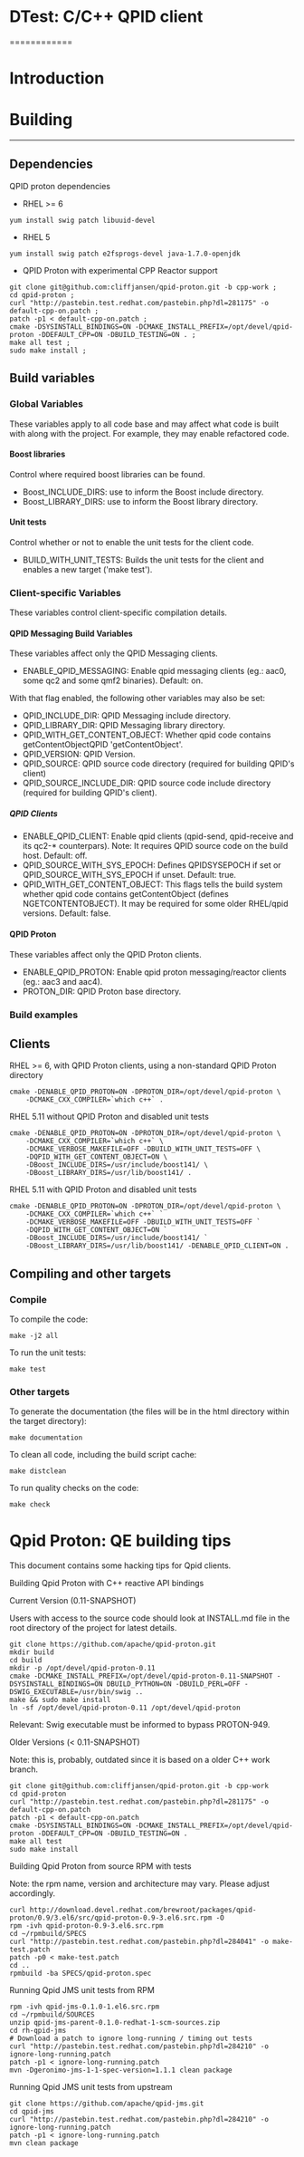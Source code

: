 # DTest: C/C++ QPID client
============

# Introduction


# Building
----

## Dependencies


QPID proton dependencies

* RHEL >= 6

```yum install swig patch libuuid-devel```

* RHEL 5

```yum install swig patch e2fsprogs-devel java-1.7.0-openjdk```

* QPID Proton with experimental CPP Reactor support

```
git clone git@github.com:cliffjansen/qpid-proton.git -b cpp-work ;
cd qpid-proton ;
curl "http://pastebin.test.redhat.com/pastebin.php?dl=281175" -o default-cpp-on.patch ;
patch -p1 < default-cpp-on.patch ;
cmake -DSYSINSTALL_BINDINGS=ON -DCMAKE_INSTALL_PREFIX=/opt/devel/qpid-proton -DDEFAULT_CPP=ON -DBUILD_TESTING=ON . ;
make all test ;
sudo make install ;
```


## Build variables

### Global Variables

These variables apply to all code base and may affect what code is built with 
along with the project. For example, they may enable refactored code.


#### Boost libraries

Control where required boost libraries can be found.

* Boost_INCLUDE_DIRS: use to inform the Boost include directory.
* Boost_LIBRARY_DIRS: use to inform the Boost library directory.


#### Unit tests

Control whether or not to enable the unit tests for the client code.

* BUILD_WITH_UNIT_TESTS: Builds the unit tests for the client and enables a new target ('make test').


### Client-specific Variables

These variables control client-specific compilation details.

#### QPID Messaging Build Variables

These variables affect only the QPID Messaging clients.

* ENABLE_QPID_MESSAGING: Enable qpid messaging clients (eg.: aac0, some qc2 and 
some qmf2 binaries). Default: on.


With that flag enabled, the following other variables may also be set:

* QPID_INCLUDE_DIR: QPID Messaging include directory.
* QPID_LIBRARY_DIR: QPID Messaging library directory.
* QPID_WITH_GET_CONTENT_OBJECT: Whether qpid code contains getContentObjectQPID
 'getContentObject'.
* QPID_VERSION: QPID Version.
* QPID_SOURCE: QPID source code directory (required for building QPID's client)
* QPID_SOURCE_INCLUDE_DIR: QPID source code include directory (required for building QPID's client).

##### QPID Clients

* ENABLE_QPID_CLIENT: Enable qpid clients (qpid-send, qpid-receive and its 
qc2-* counterpars). Note: It requires QPID source code on the build host. 
Default: off.
* QPID_SOURCE_WITH_SYS_EPOCH: Defines QPIDSYSEPOCH if set or 
QPID_SOURCE_WITH_SYS_EPOCH if unset. Default: true.
* QPID_WITH_GET_CONTENT_OBJECT: This flags tells the build system whether qpid 
code contains getContentObject (defines NGETCONTENTOBJECT). It may be required 
for some older RHEL/qpid versions. Default: false.

#### QPID Proton

These variables affect only the QPID Proton clients.

* ENABLE_QPID_PROTON: Enable qpid proton messaging/reactor clients (eg.: aac3 
and aac4).
* PROTON_DIR: QPID Proton base directory.


### Build examples
     
Clients
---

RHEL >= 6, with QPID Proton clients, using a non-standard QPID Proton directory

```
cmake -DENABLE_QPID_PROTON=ON -DPROTON_DIR=/opt/devel/qpid-proton \
    -DCMAKE_CXX_COMPILER=`which c++` .
```

RHEL 5.11 without QPID Proton and disabled unit tests

```
cmake -DENABLE_QPID_PROTON=ON -DPROTON_DIR=/opt/devel/qpid-proton \ 
    -DCMAKE_CXX_COMPILER=`which c++` \
    -DCMAKE_VERBOSE_MAKEFILE=OFF -DBUILD_WITH_UNIT_TESTS=OFF \
    -DQPID_WITH_GET_CONTENT_OBJECT=ON \
    -DBoost_INCLUDE_DIRS=/usr/include/boost141/ \
    -DBoost_LIBRARY_DIRS=/usr/lib/boost141/ .
```

RHEL 5.11 with QPID Proton and disabled unit tests

```
cmake -DENABLE_QPID_PROTON=ON -DPROTON_DIR=/opt/devel/qpid-proton \
    -DCMAKE_CXX_COMPILER=`which c++` `
    -DCMAKE_VERBOSE_MAKEFILE=OFF -DBUILD_WITH_UNIT_TESTS=OFF `
    -DQPID_WITH_GET_CONTENT_OBJECT=ON `
    -DBoost_INCLUDE_DIRS=/usr/include/boost141/ `
    -DBoost_LIBRARY_DIRS=/usr/lib/boost141/ -DENABLE_QPID_CLIENT=ON .
```



## Compiling and other targets


### Compile

To compile the code:

```make -j2 all```

To run the unit tests:

```make test```

### Other targets

To generate the documentation  (the files will be in the html directory within 
the target directory):

```make documentation```

To clean all code, including the build script cache:

```make distclean```


To run quality checks on the code:

```make check```


# Qpid Proton: QE building tips

This document contains some hacking tips for Qpid clients.

Building Qpid Proton with C++ reactive API bindings

Current Version (0.11-SNAPSHOT)

Users with access to the source code should look at INSTALL.md file in the root directory of the project for latest details.

```shell
git clone https://github.com/apache/qpid-proton.git
mkdir build
cd build
mkdir -p /opt/devel/qpid-proton-0.11
cmake -DCMAKE_INSTALL_PREFIX=/opt/devel/qpid-proton-0.11-SNAPSHOT -DSYSINSTALL_BINDINGS=ON DBUILD_PYTHON=ON -DBUILD_PERL=OFF -DSWIG_EXECUTABLE=/usr/bin/swig ..
make && sudo make install
ln -sf /opt/devel/qpid-proton-0.11 /opt/devel/qpid-proton
```

Relevant: Swig executable must be informed to bypass PROTON-949.

Older Versions (< 0.11-SNAPSHOT)

Note: this is, probably, outdated since it is based on a older C++ work branch.

```shell
git clone git@github.com:cliffjansen/qpid-proton.git -b cpp-work
cd qpid-proton
curl "http://pastebin.test.redhat.com/pastebin.php?dl=281175" -o default-cpp-on.patch
patch -p1 < default-cpp-on.patch
cmake -DSYSINSTALL_BINDINGS=ON -DCMAKE_INSTALL_PREFIX=/opt/devel/qpid-proton -DDEFAULT_CPP=ON -DBUILD_TESTING=ON .
make all test
sudo make install
```

Building Qpid Proton from source RPM with tests

Note: the rpm name, version and architecture may vary. Please adjust accordingly.

```shell
curl http://download.devel.redhat.com/brewroot/packages/qpid-proton/0.9/3.el6/src/qpid-proton-0.9-3.el6.src.rpm -O
rpm -ivh qpid-proton-0.9-3.el6.src.rpm
cd ~/rpmbuild/SPECS
curl "http://pastebin.test.redhat.com/pastebin.php?dl=284041" -o make-test.patch
patch -p0 < make-test.patch
cd ..
rpmbuild -ba SPECS/qpid-proton.spec
```

Running Qpid JMS unit tests from RPM

```shell
rpm -ivh qpid-jms-0.1.0-1.el6.src.rpm
cd ~/rpmbuild/SOURCES
unzip qpid-jms-parent-0.1.0-redhat-1-scm-sources.zip
cd rh-qpid-jms
# Download a patch to ignore long-running / timing out tests
curl "http://pastebin.test.redhat.com/pastebin.php?dl=284210" -o ignore-long-running.patch
patch -p1 < ignore-long-running.patch
mvn -Dgeronimo-jms-1-1-spec-version=1.1.1 clean package
```

Running Qpid JMS unit tests from upstream

```shell
git clone https://github.com/apache/qpid-jms.git
cd qpid-jms
curl "http://pastebin.test.redhat.com/pastebin.php?dl=284210" -o ignore-long-running.patch
patch -p1 < ignore-long-running.patch
mvn clean package
```
